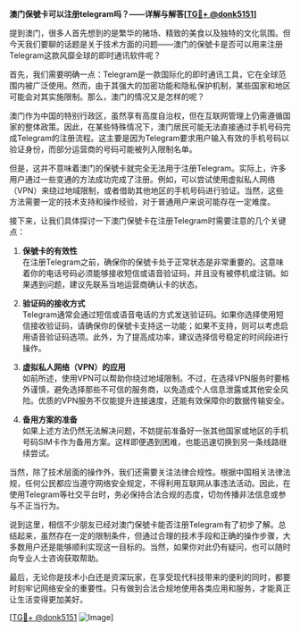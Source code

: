 **澳门保號卡可以注册telegram吗？——详解与解答[[TG💪+ @donk5151](https://t.me/s/donk5151)]**

提到澳门，很多人首先想到的是繁华的赌场、精致的美食以及独特的文化氛围。但今天我们要聊的话题是关于技术方面的问题——澳门的保號卡是否可以用来注册Telegram这款风靡全球的即时通讯软件呢？

首先，我们需要明确一点：Telegram是一款国际化的即时通讯工具，它在全球范围内被广泛使用。然而，由于其强大的加密功能和隐私保护机制，某些国家和地区可能会对其实施限制。那么，澳门的情况又是怎样的呢？

澳门作为中国的特别行政区，虽然享有高度自治权，但在互联网管理上仍需遵循国家的整体政策。因此，在某些特殊情况下，澳门居民可能无法直接通过手机号码完成Telegram的注册流程。这主要是因为Telegram要求用户输入有效的手机号码以验证身份，而部分运营商的号码可能被列入限制名单。

但是，这并不意味着澳门的保號卡就完全无法用于注册Telegram。实际上，许多用户通过一些变通的方法成功完成了注册。例如，可以尝试使用虚拟私人网络（VPN）来绕过地域限制，或者借助其他地区的手机号码进行验证。当然，这些方法需要一定的技术支持和操作经验，对于普通用户来说可能存在一定难度。

接下来，让我们具体探讨一下澳门保號卡在注册Telegram时需要注意的几个关键点：

1. **保號卡的有效性**  
   在注册Telegram之前，确保你的保號卡处于正常状态是非常重要的。这意味着你的电话号码必须能够接收短信或语音验证码，并且没有被停机或注销。如果遇到问题，建议先联系当地运营商确认卡的状态。

2. **验证码的接收方式**  
 Telegram通常会通过短信或语音电话的方式发送验证码。如果你选择使用短信接收验证码，请确保你的保號卡支持这一功能；如果不支持，则可以考虑启用语音验证码选项。此外，为了提高成功率，建议选择信号稳定的时间段进行操作。

3. **虚拟私人网络（VPN）的应用**  
 如前所述，使用VPN可以帮助你绕过地域限制。不过，在选择VPN服务时要格外谨慎，避免选择那些不可信的服务商，以免造成个人信息泄露或其他安全风险。优质的VPN服务不仅能提升连接速度，还能有效保障你的数据传输安全。

4. **备用方案的准备**  
 如果上述方法仍然无法解决问题，不妨提前准备好一张其他国家或地区的手机号码SIM卡作为备用方案。这样即便遇到困难，也能迅速切换到另一条线路继续尝试。

当然，除了技术层面的操作外，我们还需要关注法律合规性。根据中国相关法律法规，任何公民都应当遵守网络安全规定，不得利用互联网从事违法活动。因此，在使用Telegram等社交平台时，务必保持合法合规的态度，切勿传播非法信息或参与不正当行为。

说到这里，相信不少朋友已经对澳门保號卡能否注册Telegram有了初步了解。总结起来，虽然存在一定的限制条件，但通过合理的技术手段和正确的操作步骤，大多数用户还是能够顺利实现这一目标的。当然，如果你对此仍有疑问，也可以随时向专业人士咨询获取帮助。

最后，无论你是技术小白还是资深玩家，在享受现代科技带来的便利的同时，都要时刻牢记网络安全的重要性。只有做到合法合规地使用各类应用和服务，才能真正让生活变得更加美好。

[[TG💪+ @donk5151](https://t.me/s/donk5151) ![Image](https://i.postimg.cc/rwNCRYN7/Snipaste-2025-04-30-17-27-05.png)]